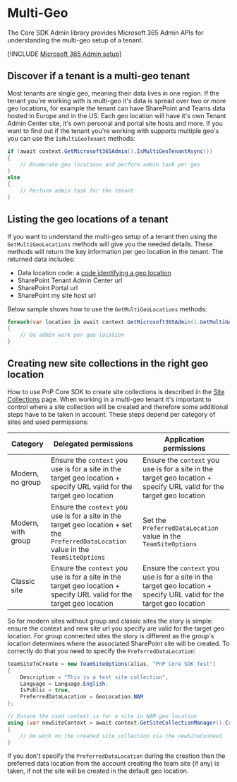 # Multi-Geo

The Core SDK Admin library provides Microsoft 365 Admin APIs for understanding the multi-geo setup of a tenant.

[!INCLUDE [Microsoft 365 Admin setup](fragments/setup-admin-m365.md)]

## Discover if a tenant is a multi-geo tenant

Most tenants are single geo, meaning their data lives in one region. If the tenant you're working with is multi-geo it's data is spread over two or more geo locations, for example the tenant can have SharePoint and Teams data hosted in Europe and in the US. Each geo location will have it's own Tenant Admin Center site, it's own personal and portal site hosts and more. If you want to find out if the tenant you're working with supports multiple geo's you can use the `IsMultiGeoTenant` methods:

```csharp
if (await context.GetMicrosoft365Admin().IsMultiGeoTenantAsync())
{
    // Enumerate geo locations and perform admin task per geo
}
else
{
    // Perform admin task for the tenant
}
```

## Listing the geo locations of a tenant

If you want to understand the multi-geo setup of a tenant then using the `GetMultiGeoLocations` methods will give you the needed details. These methods will return the key information per geo location in the tenant. The returned data includes:

- Data location code: a [code identifying a geo location](https://docs.microsoft.com/en-us/microsoft-365/enterprise/plan-for-multi-geo?view=o365-worldwide)
- SharePoint Tenant Admin Center url
- SharePoint Portal url
- SharePoint my site host url

Below sample shows how to use the `GetMultiGeoLocations` methods:

```csharp
foreach(var location in await context.GetMicrosoft365Admin().GetMultiGeoLocationsAsync())
{
    // Do admin work per geo location
}
```

## Creating new site collections in the right geo location

How to use PnP Core SDK to create site collections is described in the [Site Collections](admin-sharepoint-sites.md#creating-site-collections) page. When working in a multi-geo tenant it's important to control where a site collection will be created and therefore some additional steps have to be taken in account. These steps depend per category of sites and used permissions:

Category | Delegated permissions | Application permissions
---------|-----------------------|------------------------
Modern, no group | Ensure the `context` you use is for a site in the target geo location + specify URL valid for the target geo location | Ensure the `context` you use is for a site in the target geo location + specify URL valid for the target geo location
Modern, with group | Ensure the `context` you use is for a site in the target geo location + set the `PreferredDataLocation` value in the `TeamSiteOptions` | Set the `PreferredDataLocation` value in the `TeamSiteOptions`
Classic site | Ensure the `context` you use is for a site in the target geo location + specify URL valid for the target geo location | Ensure the `context` you use is for a site in the target geo location + specify URL valid for the target geo location

So for modern sites without group and classic sites the story is simple: ensure the context and new site url you specify are valid for the target geo location. For group connected sites the story is different as the group's location determines where the associated SharePoint site will be created. To correctly do that you need to specify the `PreferredDataLocation`:

```csharp
teamSiteToCreate = new TeamSiteOptions(alias, "PnP Core SDK Test")
{
    Description = "This is a test site collection",
    Language = Language.English,
    IsPublic = true,
    PreferredDataLocation = GeoLocation.NAM
};

// Ensure the used context is for a site in NAM geo location
using (var newSiteContext = await context.GetSiteCollectionManager().CreateSiteCollectionAsync(teamSiteToCreate))
{
    // Do work on the created site collection via the newSiteContext
}
```

If you don't specify the `PreferredDataLocation` during the creation then the preferred data location from the account creating the team site (if any) is taken, if not the site will be created in the default geo location.